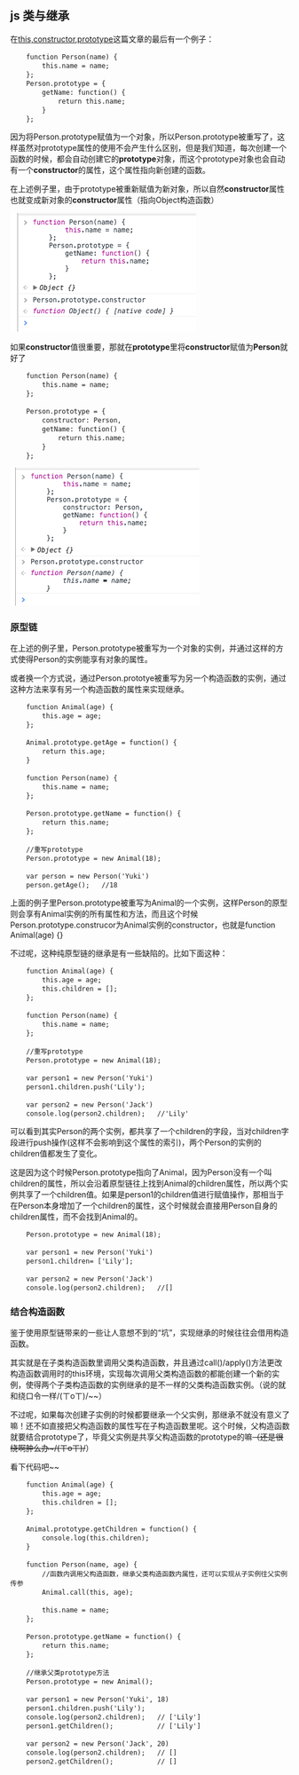 ## js 类与继承

在[this,constructor,prototype](https://github.com/yukiyuki1900/JStalk/tree/master/this%2Cconstructor%E5%92%8Cprototype)这篇文章的最后有一个例子：

```
    function Person(name) {
        this.name = name;
    };
    Person.prototype = {
        getName: function() {
            return this.name;
        }
    };
```

因为将Person.prototype赋值为一个对象，所以Person.prototype被重写了，这样虽然对prototype属性的使用不会产生什么区别，但是我们知道，每次创建一个函数的时候，都会自动创建它的**prototype**对象，而这个prototype对象也会自动有一个**constructor**的属性，这个属性指向新创建的函数。

在上述例子里，由于prototype被重新赋值为新对象，所以自然**constructor**属性也就变成新对象的**constructor**属性（指向Object构造函数）

![./jicheng1.png](./jicheng1.png)

如果**constructor**值很重要，那就在**prototype**里将**constructor**赋值为**Person**就好了

```
    function Person(name) {
        this.name = name;
    };

    Person.prototype = {
        constructor: Person,
        getName: function() {
            return this.name;
        }
    };
```

![./jicheng2.png](./jicheng2.png)

### 原型链

在上述的例子里，Person.prototype被重写为一个对象的实例，并通过这样的方式使得Person的实例能享有对象的属性。

或者换一个方式说，通过Person.prototye被重写为另一个构造函数的实例，通过这种方法来享有另一个构造函数的属性来实现继承。

```
    function Animal(age) {
        this.age = age;
    };

    Animal.prototype.getAge = function() {
        return this.age;
    }

    function Person(name) {
        this.name = name;
    };

    Person.prototype.getName = function() {
        return this.name;
    };

    //重写prototype
    Person.prototype = new Animal(18);

    var person = new Person('Yuki')
    person.getAge();   //18
```

上面的例子里Person.prototype被重写为Animal的一个实例，这样Person的原型则会享有Animal实例的所有属性和方法，而且这个时候Person.prototype.construcor为Animal实例的constructor，也就是function Animal(age) {}

不过呢，这种纯原型链的继承是有一些缺陷的。比如下面这种：

```
    function Animal(age) {
        this.age = age;
        this.children = [];
    };

    function Person(name) {
        this.name = name;
    };

    //重写prototype
    Person.prototype = new Animal(18);
    
    var person1 = new Person('Yuki')
    person1.children.push('Lily');

    var person2 = new Person('Jack')
    console.log(person2.children);   //'Lily'
```

可以看到其实Person的两个实例，都共享了一个children的字段，当对children字段进行push操作(这样不会影响到这个属性的索引)，两个Person的实例的children值都发生了变化。

这是因为这个时候Person.prototype指向了Animal，因为Person没有一个叫children的属性，所以会沿着原型链往上找到Animal的children属性，所以两个实例共享了一个children值。如果是person1的children值进行赋值操作，那相当于在Person本身增加了一个children的属性，这个时候就会直接用Person自身的children属性，而不会找到Animal的。

```
    Person.prototype = new Animal(18);
    
    var person1 = new Person('Yuki')
    person1.children= ['Lily'];

    var person2 = new Person('Jack')
    console.log(person2.children);   //[]

```

### 结合构造函数

鉴于使用原型链带来的一些让人意想不到的“坑”，实现继承的时候往往会借用构造函数。

其实就是在子类构造函数里调用父类构造函数，并且通过call()/apply()方法更改构造函数调用时的this环境，实现每次调用父类构造函数的都能创建一个新的实例，使得两个子类构造函数的实例继承的是不一样的父类构造函数实例。（说的就和绕口令一样/(ㄒoㄒ)/~~）

不过呢，如果每次创建子实例的时候都要继承一个父实例，那继承不就没有意义了嘛！还不如直接把父构造函数的属性写在子构造函数里呢。这个时候，父构造函数就要结合prototype了，毕竟父实例是共享父构造函数的prototype的嘛~~（还是很绕啊肿么办~/(ㄒoㄒ)/~~）

看下代码吧~~

```
    function Animal(age) {
        this.age = age;
        this.children = [];
    };

    Animal.prototype.getChildren = function() {
        console.log(this.children);
    }

    function Person(name, age) {
        //函数内调用父构造函数，继承父类构造函数内属性，还可以实现从子实例往父实例传参
        Animal.call(this, age);

        this.name = name;
    };

    Person.prototype.getName = function() {
        return this.name;
    };
    
    //继承父类prototype方法
    Person.prototype = new Animal();

    var person1 = new Person('Yuki', 18)
    person1.children.push('Lily');
    console.log(person2.children);   // ['Lily']
    person1.getChildren();           // ['Lily']

    var person2 = new Person('Jack', 20)
    console.log(person2.children);   // []
    person2.getChildren();           // []

```

